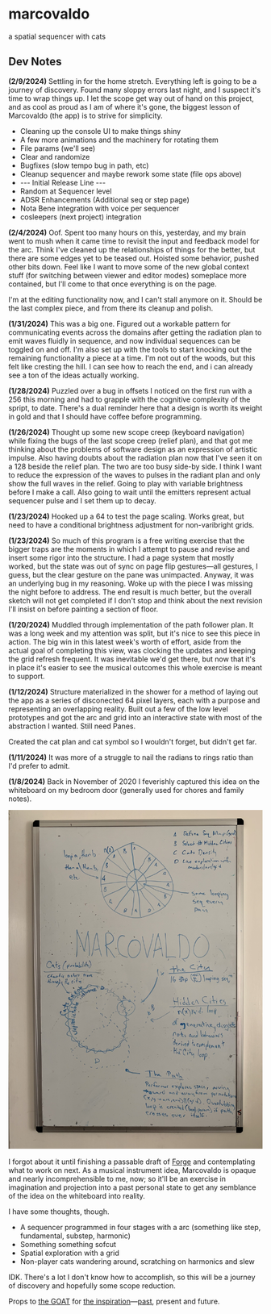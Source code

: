 # marcovaldo
a spatial sequencer with cats

## Dev Notes
**(2/9/2024)**
Settling in for the home stretch. Everything left is going to be a journey of discovery. Found many sloppy errors last night, and I suspect it's time to wrap things up. I let the scope get way out of hand on this project, and as cool as proud as I am of where it's gone, the biggest lesson of Marcovaldo (the app) is to strive for simplicity.
- Cleaning up the console UI to make things shiny
- A few more animations and the machinery for rotating them
- File params (we'll see)
- Clear and randomize
- Bugfixes (slow tempo bug in path, etc)
- Cleanup sequencer and maybe rework some state (file ops above)
- --- Initial Release Line ---
- Random at Sequencer level
- ADSR Enhancements (Additional seq or step page)
- Nota Bene integration with voice per sequencer 
- cosleepers (next project) integration

**(2/4/2024)**
Oof. Spent too many hours on this, yesterday, and my brain went to mush when it came time to revisit the input and feedback model for the arc. Think I've cleaned up the relationships of things for the better, but there are some edges yet to be teased out. Hoisted some behavior, pushed other bits down. Feel like I want to move some of the new global context stuff (for switching between viewer and editor modes) someplace more contained, but I'll come to that once everything is on the page.

I'm at the editing functionality now, and I can't stall anymore on it. Should be the last complex piece, and from there its cleanup and polish.

**(1/31/2024)**
This was a big one. Figured out a workable pattern for communicating events across the domains after getting the radiation plan to emit waves fluidly in sequence, and now individual sequences can be toggled on and off. I'm also set up with the tools to start knocking out the remaining functionality a piece at a time. I'm not out of the woods, but this felt like cresting the hill. I can see how to reach the end, and i can already see a ton of the ideas actually working.

**(1/28/2024)**
Puzzled over a bug in offsets I noticed on the first run with a 256 this morning and had to grapple with the cognitive complexity of the spript, to date. There's a dual reminder here that a design is worth its weight in gold and that I should have coffee before programming.

**(1/26/2024)**
Thought up some new scope creep (keyboard navigation) while fixing the bugs of the last scope creep (relief plan), and that got me thinking about the problems of software design as an expression of artistic impulse. Also having doubts about the radiation plan now that I've seen it on a 128 beside the relief plan. The two are too busy side-by side. I think I want to reduce the expression of the waves to pulses in the radiant plan and only show the full waves in the relief. Going to play with variable brightness before I make a call. Also going to wait until the emitters represent actual sequencer pulse and I set them up to decay.

**(1/23/2024)**
Hooked up a 64 to test the page scaling. Works great, but need to have a conditional brightness adjustment for non-varibright grids.

**(1/23/2024)**
So much of this program is a free writing exercise that the bigger traps are the moments in which I attempt to pause and revise and insert some rigor into the structure. I had a page system that mostly worked, but the state was out of sync on page flip gestures—all gestures, I guess, but the clear gesture on the pane was unimpacted. Anyway, it was an underlying bug in my reasoning. Woke up with the piece I was missing the night before to address. The end result is much better, but the overall sketch will not get completed if I don't stop and think about the next revision I'll insist on before painting a section of floor.

**(1/20/2024)**
Muddled through implementation of the path follower plan. It was a long week and my attention was split, but it's nice to see this piece in action. The big win in this latest week's worth of effort, aside from the actual goal of completing this view, was clocking the updates and keeping the grid refresh frequent. It was inevitable we'd get there, but now that it's in place it's easier to see the musical outcomes this whole exercise is meant to support.

**(1/12/2024)**
Structure materialized in the shower for a method of laying out the app as a series of disconected 64 pixel layers, each with a purpose and representing an overlapping reality. Built out a few of the low level prototypes and got the arc and grid into an interactive state with most of the abstraction I wanted. Still need Panes.

Created the cat plan and cat symbol so I wouldn't forget, but didn't get far.

**(1/11/2024)**
It was more of a struggle to nail the radians to rings ratio than I'd prefer to admit.

**(1/8/2024)**
Back in November of 2020 I feverishly captured this idea on the whiteboard on my bedroom door (generally used for chores and family notes). 

![sketch of idea](./assets/images/whiteboard.jpeg)

I forgot about it until finishing a passable draft of [Forge](https://github.com/cachilders/forge/tree/main) and contemplating what to work on next. As a musical instrument idea, Marcovaldo is opaque and nearly incomprehensible to me, now; so it'll be an exercise in imagination and projection into a past personal state to get any semblance of the idea on the whiteboard into reality.

I have some thoughts, though.
- A sequencer programmed in four stages with a arc (something like step, fundamental, substep, harmonic)
- Something something sofcut
- Spatial exploration with a grid
- Non-player cats wandering around, scratching on harmonics and slew

IDK. There's a lot I don't know how to accomplish, so this will be a journey of discovery and hopefully some scope reduction.

Props to [the GOAT](https://en.wikipedia.org/wiki/Italo_Calvino) for [the inspiration](https://en.wikipedia.org/wiki/Marcovaldo)—[past](https://github.com/cachilders/qfwfq), present and future.
